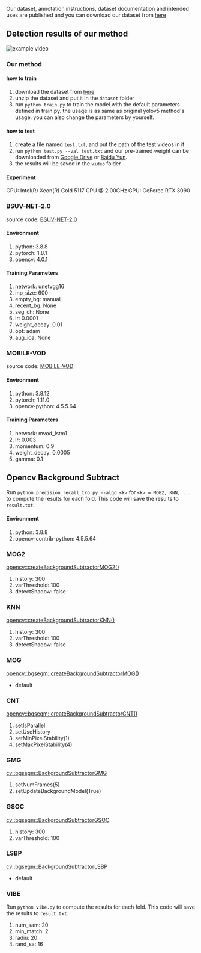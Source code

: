 

Our dataset, annotation instructions, dataset documentation and intended uses are published and you can download our dataset from [here](http://tuzhigang.cn/datasets/fade/FADE.html)

## Detection results of our method
![example video](assets/812.gif)




### Our method


#### how to train 
1. download the dataset from [here](http://tuzhigang.cn/datasets/fade/FADE.html)
2. unzip the dataset and put it in the `dataset` folder
3. run `python train.py` to train the model with the default parameters defined in train.py. the usage is as same as original yolov5 method's usage. you can also change the parameters by yourself.

#### how to test

1. create a file named `test.txt`, and put the path of the test videos in it
2. run `python test.py --val test.txt` and our pre-trained weight can be downloaded from [Google Drive](https://drive.google.com/file/d/1pI8PJ9BSwOinF7tEqqj3JZeNDOnC2--9/view?usp=sharing) or [Baidu Yun](https://pan.baidu.com/s/1MklhfAT4oigkrrB78AARGw?pwd=shyw).
3. the results will be saved in the `video` folder

#### Experiment
CPU: Intel(R) Xeon(R) Gold 5117 CPU @ 2.00GHz
GPU: GeForce RTX 3090
### BSUV-NET-2.0
source code: [BSUV-NET-2.0](https://github.com/ozantezcan/BSUV-Net-2.0)
#### Environment
1. python:	3.8.8
2. pytorch:	1.8.1
3. opencv:	4.0.1

#### Training Parameters
1. network:	 unetvgg16
2. inp_size: 600
3. empty_bg: manual
4. recent_bg: None
5. seg_ch: None
6. lr: 0.0001
7. weight_decay: 0.01
8. opt:	adam
9. aug_ioa:	None

### MOBILE-VOD
source code: [MOBILE-VOD](https://github.com/vikrant7/mobile-vod-bottleneck-lstm)
#### Environment
1. python:		3.8.12
2. pytorch:		1.11.0
3. opencv-python:	4.5.5.64

#### Training Parameters
1. network:		mvod_lstm1
2. lr:		0.003
3. momentum:	0.9
4. weight_decay:	0.0005
5. gamma:		0.1

## Opencv Background Subtract
Run `python precision_recall_tro.py --algo <k>` for `<k> = MOG2, KNN, ...` to compute the results for each fold. This code will save the results to `result.txt`.

#### Environment
1. python:		3.8.8
2. opencv-contrib-python:	4.5.5.64
### MOG2
[opencv::createBackgroundSubtractorMOG2()](https://docs.opencv.org/3.4/d7/d7b/classcv_1_1BackgroundSubtractorMOG2.html)
1. history:	300
2. varThreshold:	100
3. detectShadow:	false

### KNN
[opencv::createBackgroundSubtractorKNN()](https://docs.opencv.org/4.x/db/d88/classcv_1_1BackgroundSubtractorKNN.html)
1. history:	300
2. varThreshold:	100
3. detectShadow:	false

### MOG
[opencv::bgsegm::createBackgroundSubtractorMOG()](https://docs.opencv.org/4.x/d6/da7/classcv_1_1bgsegm_1_1BackgroundSubtractorMOG.html)
- default

### CNT
[opencv::bgsegm::createBackgroundSubtractorCNT()](https://docs.opencv.org/4.x/de/dca/classcv_1_1bgsegm_1_1BackgroundSubtractorCNT.html)
1. setIsParallel
2. setUseHistory
3. setMinPixelStability(1)
4. setMaxPixelStability(4)

### GMG
[cv::bgsegm::BackgroundSubtractorGMG](https://docs.opencv.org/3.4/d1/d5c/classcv_1_1bgsegm_1_1BackgroundSubtractorGMG.html)
1. setNumFrames(5)
2. setUpdateBackgroundModel(True)

### GSOC
[cv::bgsegm::BackgroundSubtractorGSOC](https://docs.opencv.org/3.4/d4/dd5/classcv_1_1bgsegm_1_1BackgroundSubtractorGSOC.html)
1. history:	300
2. varThreshold:	100

### LSBP
[cv::bgsegm::BackgroundSubtractorLSBP](https://docs.opencv.org/3.4/de/d4c/classcv_1_1bgsegm_1_1BackgroundSubtractorLSBP.html)
- default

### VIBE
Run `python vibe.py` to compute the results for each fold. This code will save the results to `result.txt`.
1. num_sam:	20
2. min_match: 2
3. radiu: 20
4. rand_sa:	16
